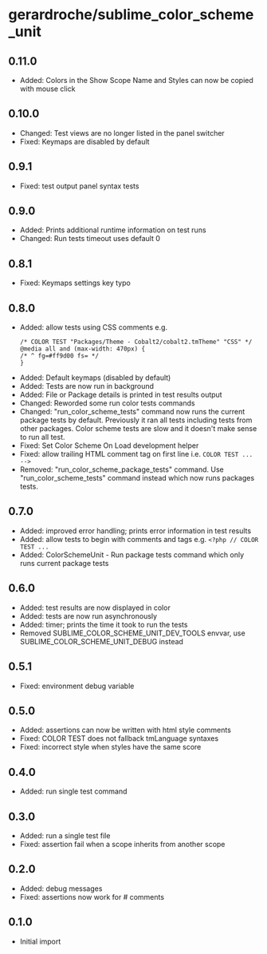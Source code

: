 # gerardroche/sublime_color_scheme_unit

## 0.11.0

* Added: Colors in the Show Scope Name and Styles can now be copied with mouse click

## 0.10.0

* Changed: Test views are no longer listed in the panel switcher
* Fixed: Keymaps are disabled by default

## 0.9.1

* Fixed: test output panel syntax tests

## 0.9.0

* Added: Prints additional runtime information on test runs
* Changed: Run tests timeout uses default 0

## 0.8.1

* Fixed: Keymaps settings key typo

## 0.8.0

* Added: allow tests using CSS comments e.g.
  ```
  /* COLOR TEST "Packages/Theme - Cobalt2/cobalt2.tmTheme" "CSS" */
  @media all and (max-width: 470px) {
  /* ^ fg=#ff9d00 fs= */
  }
  ```
* Added: Default keymaps (disabled by default)
* Added: Tests are now run in background
* Added: File or Package details is printed in test results output
* Changed: Reworded some run color tests commands
* Changed: "run_color_scheme_tests" command now runs the current package tests
  by default. Previously it ran all tests including tests from other packages.
  Color scheme tests are slow and it doesn't make sense to run all test.
* Fixed: Set Color Scheme On Load development helper
* Fixed: allow trailing HTML comment tag on first line i.e. `COLOR TEST ... -->`
* Removed: "run_color_scheme_package_tests" command. Use
  "run_color_scheme_tests" command instead which now runs packages tests.

## 0.7.0

* Added: improved error handling; prints error information in test results
* Added: allow tests to begin with comments and tags e.g. `<?php // COLOR TEST ...`
* Added: ColorSchemeUnit - Run package tests command which only runs current package tests

## 0.6.0

* Added: test results are now displayed in color
* Added: tests are now run asynchronously
* Added: timer; prints the time it took to run the tests
* Removed SUBLIME_COLOR_SCHEME_UNIT_DEV_TOOLS envvar, use SUBLIME_COLOR_SCHEME_UNIT_DEBUG instead

## 0.5.1

* Fixed: environment debug variable

## 0.5.0

* Added: assertions can now be written with html style comments
* Fixed: COLOR TEST does not fallback tmLanguage syntaxes
* Fixed: incorrect style when styles have the same score

## 0.4.0

* Added: run single test command

## 0.3.0

* Added: run a single test file
* Fixed: assertion fail when a scope inherits from another scope

## 0.2.0

* Added: debug messages
* Fixed: assertions now work for # comments

## 0.1.0

* Initial import
